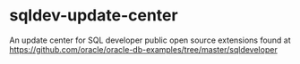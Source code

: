 # sqldev-update-center
An update center for SQL developer public open source extensions found at https://github.com/oracle/oracle-db-examples/tree/master/sqldeveloper
